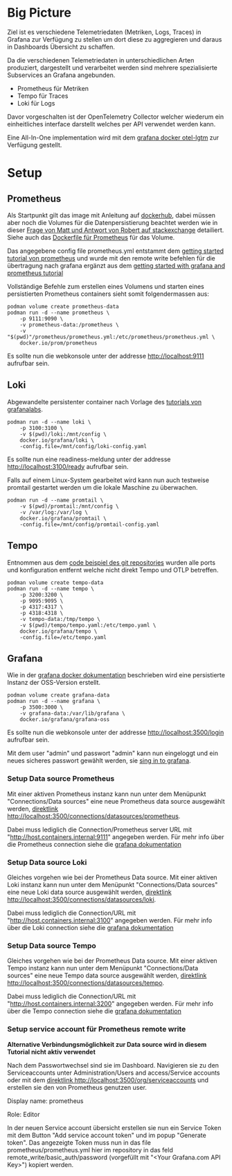 # Big Picture

Ziel ist es verschiedene Telemetriedaten (Metriken, Logs, Traces) in Grafana zur Verfügung zu stellen um dort diese zu aggregieren und daraus in Dashboards Übersicht zu schaffen.

Da die verschiedenen Telemetriedaten in unterschiedlichen Arten produziert, dargestellt und verarbeitet werden sind mehrere spezialisierte Subservices an Grafana angebunden.

- Prometheus für Metriken
- Tempo für Traces
- Loki für Logs

Davor vorgeschalten ist der OpenTelemetry Collector welcher wiederum ein einheitliches interface darstellt welches per API verwendet werden kann.

Eine All-In-One implementation wird mit dem [grafana docker otel-lgtm](https://github.com/grafana/docker-otel-lgtm) zur Verfügung gestellt. 

# Setup

## Prometheus

Als Startpunkt gilt das image mit Anleitung auf [dockerhub](https://hub.docker.com/r/prom/prometheus/#!), dabei müssen aber noch die Volumes für die Datenpersistierung beachtet werden wie in dieser [Frage von Matt und Antwort von Robert auf stackexchange](https://stackoverflow.com/questions/50009065/how-to-persist-data-in-prometheus-running-in-a-docker-container) detailiert. Siehe auch das [Dockerfile für Prometheus](https://github.com/prometheus/prometheus/blob/main/Dockerfile) für das Volume.

Das angegebene config file prometheus.yml entstammt dem [getting started tutorial von prometheus](https://prometheus.io/docs/prometheus/latest/getting_started/) und wurde mit den remote write befehlen für die übertragung nach grafana ergänzt aus dem [getting started with grafana and prometheus tutorial](https://grafana.com/docs/grafana/latest/getting-started/get-started-grafana-prometheus/)

Vollständige Befehle zum erstellen eines Volumens und starten eines persistierten Prometheus containers sieht somit folgendermassen aus:

```
podman volume create prometheus-data
podman run -d --name prometheus \
    -p 9111:9090 \
    -v prometheus-data:/prometheus \
    -v "$(pwd)"/prometheus/prometheus.yml:/etc/prometheus/prometheus.yml \
    docker.io/prom/prometheus
```

Es sollte nun die webkonsole unter der addresse [http://localhost:9111](http://localhost:9111) aufrufbar sein.

## Loki

Abgewandelte persistenter container nach Vorlage des [tutorials von grafanalabs](https://grafana.com/docs/loki/latest/setup/install/docker/).

```
podman run -d --name loki \
    -p 3100:3100 \
    -v $(pwd)/loki:/mnt/config \
    docker.io/grafana/loki \
    -config.file=/mnt/config/loki-config.yaml
```

Es sollte nun eine readiness-meldung unter der addresse [http://localhost:3100/ready](http://localhost:3100/ready) aufrufbar sein.

Falls auf einem Linux-System gearbeitet wird kann nun auch testweise promtail gestartet werden um die lokale Maschine zu überwachen.

```
podman run -d --name promtail \
    -v $(pwd)/promtail:/mnt/config \
    -v /var/log:/var/log \
    docker.io/grafana/promtail \
    -config.file=/mnt/config/promtail-config.yaml
```

## Tempo

Entnommen aus dem [code beispiel des git repositories](https://github.com/grafana/tempo/blob/main/example/docker-compose/local/docker-compose.yaml) wurden alle ports und konfiguration entfernt welche nicht direkt Tempo und OTLP betreffen.

```
podman volume create tempo-data
podman run -d --name tempo \
    -p 3200:3200 \
    -p 9095:9095 \
    -p 4317:4317 \
    -p 4318:4318 \
    -v tempo-data:/tmp/tempo \
    -v $(pwd)/tempo/tempo.yaml:/etc/tempo.yaml \
    docker.io/grafana/tempo \
    -config.file=/etc/tempo.yaml
```

## Grafana

Wie in der [grafana docker dokumentation](https://grafana.com/docs/grafana/latest/setup-grafana/installation/docker/) beschrieben wird eine persistierte Instanz der OSS-Version erstellt.

```
podman volume create grafana-data
podman run -d --name grafana \
    -p 3500:3000 \
    -v grafana-data:/var/lib/grafana \
    docker.io/grafana/grafana-oss
```

Es sollte nun die webkonsole unter der addresse [http://localhost:3500/login](http://localhost:3500/login) aufrufbar sein.

Mit dem user "admin" und passwort "admin" kann nun eingeloggt und ein neues sicheres passwort gewählt werden, sie [sing in to grafana](https://grafana.com/docs/grafana/latest/setup-grafana/sign-in-to-grafana/).

### Setup Data source Prometheus

Mit einer aktiven Prometheus instanz kann nun unter dem Menüpunkt "Connections/Data sources" eine neue Prometheus data source ausgewählt werden, [direktlink http://localhost:3500/connections/datasources/prometheus](http://localhost:3500/connections/datasources/prometheus).

Dabei muss lediglich die Connection/Prometheus server URL mit "http://host.containers.internal:9111" angegeben werden. Für mehr info über die Prometheus connection siehe die [grafana dokumentation](https://grafana.com/docs/grafana/latest/datasources/prometheus/configure-prometheus-data-source/)

### Setup Data source Loki

Gleiches vorgehen wie bei der Prometheus Data source.
Mit einer aktiven Loki instanz kann nun unter dem Menüpunkt "Connections/Data sources" eine neue Loki data source ausgewählt werden, [direktlink http://localhost:3500/connections/datasources/loki](http://localhost:3500/connections/datasources/loki).

Dabei muss lediglich die Connection/URL mit "http://host.containers.internal:3100" angegeben werden. Für mehr info über die Loki connection siehe die [grafana dokumentation](https://grafana.com/docs/grafana/latest/datasources/loki/configure-loki-data-source/)

### Setup Data source Tempo

Gleiches vorgehen wie bei der Prometheus Data source.
Mit einer aktiven Tempo instanz kann nun unter dem Menüpunkt "Connections/Data sources" eine neue Tempo data source ausgewählt werden, [direktlink http://localhost:3500/connections/datasources/tempo](http://localhost:3500/connections/datasources/tempo).

Dabei muss lediglich die Connection/URL mit "http://host.containers.internal:3200" angegeben werden. Für mehr info über die Tempo connection siehe die [grafana dokumentation](https://grafana.com/docs/grafana/latest/datasources/tempo/configure-tempo-data-source/)

### Setup service account für Prometheus remote write

**Alternative Verbindungsmöglichkeit zur Data source wird in diesem Tutorial nicht aktiv verwendet** 

Nach dem Passwortwechsel sind sie im Dashboard. Navigieren sie zu den Serviceaccounts unter Administration/Users and access/Service accounts oder mit dem [direktlink http://localhost:3500/org/serviceaccounts](http://localhost:3500/org/serviceaccounts) und erstellen sie den von Prometheus genutzen user.

Display name: prometheus

Role: Editor

In der neuen Service account übersicht erstellen sie nun ein Service Token mit dem Button "Add service account token" und im popup "Generate token". Das angezeigte Token muss nun in das file prometheus/prometheus.yml hier im repository in das feld remote_write/basic_auth/password (vorgefüllt mit "\<Your Grafana.com API Key\>") kopiert werden.